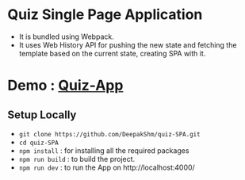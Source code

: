 # Quiz Single Page Application
- It is bundled using Webpack.
- It uses Web History API for pushing the new state and fetching the template based on the current state, creating SPA with it.

# Demo : [Quiz-App](https://deepakshm.github.io/quiz-SPA/)

## Setup Locally
-   `git clone https://github.com/DeepakShm/quiz-SPA.git`
-   `cd quiz-SPA`
-   `npm install`  : for installing all the required packages
-   `npm run build` : to build the project.
-   `npm run dev` : to run the App on http://localhost:4000/